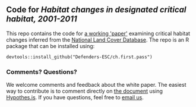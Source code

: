 ## Code for _Habitat changes in designated critical habitat, 2001-2011_

This repo contains the code for [a working 'paper']((https://defend-esc-dev.org/working_papers/CH_changes_v0-1.html)) examining critical habitat changes inferred from the [National Land Cover Database](http://www.mrlc.gov). The repo is an R package that can be installed using:

`devtools::install_github("Defenders-ESC/ch.first.pass")`

### Comments? Questions?

We welcome comments and feedback about the white paper. The easiest way to contribute is to comment directly on [the document](https://defend-esc-dev.org/working_papers/CH_changes_v0-1.html) using [Hypothes.is](http://hypothes.is). If you have questions, feel free to [email us](mailto:esa@defenders.org).
